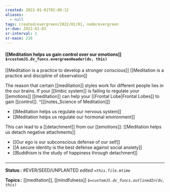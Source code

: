 ```yaml
---
created: 2022-01-01T02:08:12 
aliases:
  - null
tags: created/evergreen/2022/01/01, node/evergreen
sr-due: 2022-01-03
sr-interval: 1
sr-ease: 210
---
```


#### [[Meditation helps us gain control over our emotions]] `$=customJS.dv_funcs.evergreenHeader(dv, this)`

[[Meditation is a practice to develop a stronger conscious]]
[[Meditation is a practice and discipline of observation]]

The reason that certain [[meditation]] styles work for different people lies in the our brains. If your [[limbic system]] is failing to regulate your [[emotions]] [[meditation]] can help your [[Frontal Lobe|Frontal Lobes]] to gain [[control]].
^[[[notes_Science of Meditation]]]

- [[Meditation helps us regulate our nervous system]]
- [[Meditation helps us regulate our hormonal environment]]

This can lead to a [[detachment]] from our [[emotions]]:
[[Meditation helps us detach negative attachments]]

- [[Our ego is our subconscious defense of our self]]
- [[A secure identity is the best defense against social anxiety]]
- [[Buddhism is the study of happiness through detachment]]

### 
<hr class="footnote"/>

**Status**:: #EVER/SEED/UNPLANTED
*edited `=this.file.mtime`*

**Topics**:: [[meditation]], [[mindfulness]]
*`$=customJS.dv_funcs.outlinedIn(dv, this)`*


